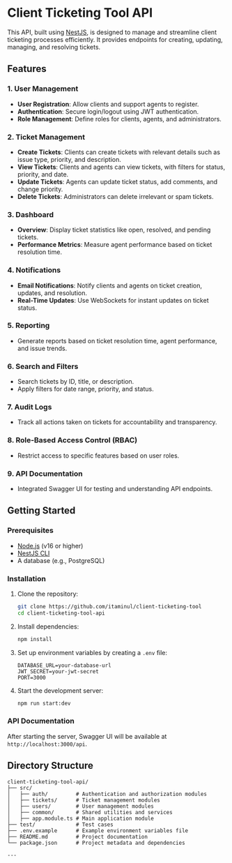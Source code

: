 # Client Ticketing Tool API

This API, built using [NestJS](https://nestjs.com/), is designed to manage and streamline client ticketing processes efficiently. It provides endpoints for creating, updating, managing, and resolving tickets.

## Features

### 1. **User Management**
   - **User Registration**: Allow clients and support agents to register.
   - **Authentication**: Secure login/logout using JWT authentication.
   - **Role Management**: Define roles for clients, agents, and administrators.

### 2. **Ticket Management**
   - **Create Tickets**: Clients can create tickets with relevant details such as issue type, priority, and description.
   - **View Tickets**: Clients and agents can view tickets, with filters for status, priority, and date.
   - **Update Tickets**: Agents can update ticket status, add comments, and change priority.
   - **Delete Tickets**: Administrators can delete irrelevant or spam tickets.

### 3. **Dashboard**
   - **Overview**: Display ticket statistics like open, resolved, and pending tickets.
   - **Performance Metrics**: Measure agent performance based on ticket resolution time.

### 4. **Notifications**
   - **Email Notifications**: Notify clients and agents on ticket creation, updates, and resolution.
   - **Real-Time Updates**: Use WebSockets for instant updates on ticket status.

### 5. **Reporting**
   - Generate reports based on ticket resolution time, agent performance, and issue trends.

### 6. **Search and Filters**
   - Search tickets by ID, title, or description.
   - Apply filters for date range, priority, and status.

### 7. **Audit Logs**
   - Track all actions taken on tickets for accountability and transparency.

### 8. **Role-Based Access Control (RBAC)**
   - Restrict access to specific features based on user roles.

### 9. **API Documentation**
   - Integrated Swagger UI for testing and understanding API endpoints.

## Getting Started

### Prerequisites
- [Node.js](https://nodejs.org/) (v16 or higher)
- [NestJS CLI](https://docs.nestjs.com/cli/overview)
- A database (e.g., PostgreSQL)

### Installation

1. Clone the repository:
   ```bash
   git clone https://github.com/itaminul/client-ticketing-tool
   cd client-ticketing-tool-api
   ```

2. Install dependencies:
   ```bash
   npm install
   ```

3. Set up environment variables by creating a `.env` file:
   ```env
   DATABASE_URL=your-database-url
   JWT_SECRET=your-jwt-secret
   PORT=3000
   ```

4. Start the development server:
   ```bash
   npm run start:dev
   ```

### API Documentation
After starting the server, Swagger UI will be available at `http://localhost:3000/api`.

## Directory Structure
```
client-ticketing-tool-api/
├── src/
│   ├── auth/         # Authentication and authorization modules
│   ├── tickets/      # Ticket management modules
│   ├── users/        # User management modules
│   ├── common/       # Shared utilities and services
│   ├── app.module.ts # Main application module
├── test/             # Test cases
├── .env.example      # Example environment variables file
├── README.md         # Project documentation
└── package.json      # Project metadata and dependencies

---
